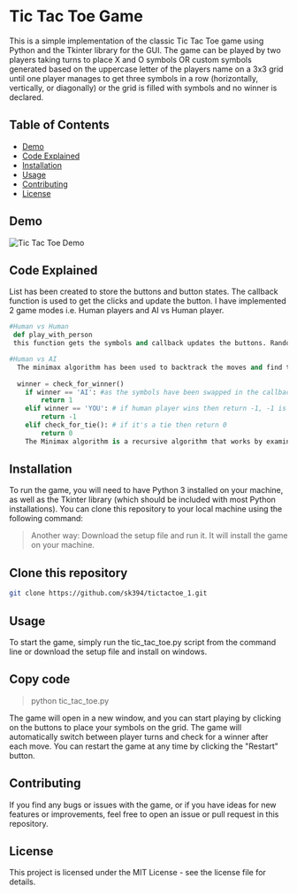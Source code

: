 # Tic Tac Toe Game
This is a simple implementation of the classic Tic Tac Toe game using Python and the Tkinter library for the GUI. The game can be played by two players taking turns to place X and O symbols OR custom symbols generated based on the uppercase letter of the players name on a 3x3 grid until one player manages to get three symbols in a row (horizontally, vertically, or diagonally) or the grid is filled with symbols and no winner is declared.

## Table of Contents
* [Demo](#demo)
* [Code Explained](#code-explained)
* [Installation](#installation)
* [Usage](#usage)
* [Contributing](#contributing)
* [License](#license)

## Demo
![Tic Tac Toe Demo](https://media.giphy.com/media/v1.Y2lkPTc5MGI3NjExMDg2ZTA2MmIxZDgwMWVhZGY4Y2MzOTM0YmUyYjYyODQwNGU1NzA3NCZjdD1n/xN3sqMYDnR9LLeU3ZA/giphy.gif)

## Code Explained
List has been created to store the buttons and button states. The callback function is used to get the clicks and update the button. I have implemented 2 game modes i.e. Human players and AI vs Human player. 
 ```python
 #Human vs Human
  def play_with_person 
  this function gets the symbols and callback updates the buttons. Random is used to decide who will start the game.
```
```python
#Human vs AI
  The minimax algorithm has been used to backtrack the moves and find the best move for AI. 
  
  winner = check_for_winner()
    if winner == 'AI': #as the symbols have been swapped in the callback if the AI wins then return 1
        return 1
    elif winner == 'YOU': # if human player wins then return -1, -1 is a bad outcome for the AI
        return -1
    elif check_for_tie(): # if it's a tie then return 0
        return 0
    The Minimax algorithm is a recursive algorithm that works by examining all possible moves that a player can make and then choosing the move that maximizes the player's chances of winning, while minimizing the opponent's chances of winning.
```


## Installation
To run the game, you will need to have Python 3 installed on your machine, as well as the Tkinter library (which should be included with most Python installations). You can clone this repository to your local machine using the following command:

> Another way: Download the setup file and run it. It will install the game on your machine.

## Clone this repository
```bash
git clone https://github.com/sk394/tictactoe_1.git
```
## Usage
To start the game, simply run the tic_tac_toe.py script from the command line or download the setup file and install on windows.

## Copy code
> python tic_tac_toe.py

The game will open in a new window, and you can start playing by clicking on the buttons to place your symbols on the grid. The game will automatically switch between player turns and check for a winner after each move. You can restart the game at any time by clicking the "Restart" button.

## Contributing
If you find any bugs or issues with the game, or if you have ideas for new features or improvements, feel free to open an issue or pull request in this repository.

## License
This project is licensed under the MIT License - see the license file for details.